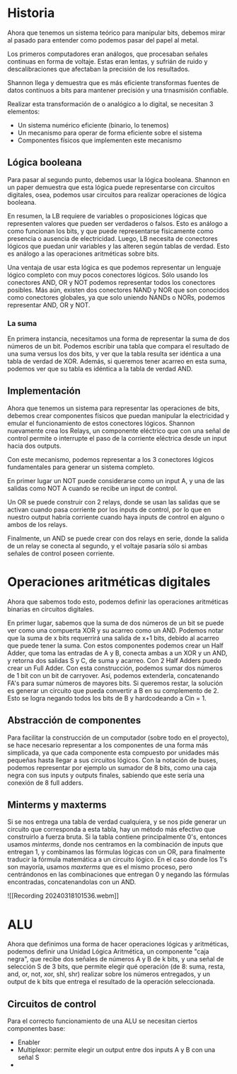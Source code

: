# Historia
Ahora que tenemos un sistema teórico para manipular bits, debemos mirar al pasado para entender como podemos pasar del papel al metal.

Los primeros computadores eran análogos, que procesaban señales continuas en forma de voltaje. Estas eran lentas, y sufrián de ruido y descalibraciones que afectaban la precisión de los resultados.

Shannon llega y demuestra que es más eficiente transformas fuentes de datos contínuos a bits para mantener precisión y una trnasmisión confiable.

Realizar esta transformación de o analógico a lo digital, se necesitan 3 elementos:
- Un sistema numérico eficiente (binario, lo tenemos)
- Un mecanismo para operar de forma eficiente sobre el sistema
- Componentes físicos que implementen este mecanismo

## Lógica booleana
Para pasar al segundo punto, debemos usar la lógica booleana. Shannon en un paper demuestra que esta lógica puede representarse con circuitos digitales, osea, podemos usar circuitos para realizar operaciones de lógica booleana.

En resumen, la LB requiere de variables o proposiciones lógicas que representen valores que pueden ser verdaderos o falsos. Esto es análogo a como funcionan los bits, y que puede representarse físicamente como presencia o ausencia de electricidad. Luego, LB necesita de conectores lógicos que puedan unir variables y las alteren según tablas de verdad. Esto es análogo a las operaciones aritméticas sobre bits.

Una ventaja de usar esta lógica es que podemos representar un lenguaje lógico completo con muy pocos conectores lógicos. Sólo usando los conectores AND, OR y NOT podemos representar todos los conectores posibles. Más aún, existen dos conectores NAND y NOR que son conocidos como conectores globales, ya que solo uniendo NANDs o NORs, podemos representar AND, OR y NOT.

### La suma
En primera instancia, necesitamos una forma de representar la suma de dos números de un bit. Podemos escribir una tabla que compara el resultado de una suma versus los dos bits, y ver que la tabla resulta ser idéntica a una tabla de verdad de XOR. Además, si queremos tener acarreo en esta suma, podemos ver que su tabla es idéntica a la tabla de verdad AND.

## Implementación
Ahora que tenemos un sistema para representar las operaciones de bits, debemos crear componentes físicos que puedan manipular la electricidad y emular el funcionamiento de estos conectores lógicos. Shannon nuevamente crea los Relays, un componente eléctrico que con una señal de control permite o interrupte el paso de la corriente eléctrica desde un input hacia dos outputs. 

Con este mecanismo, podemos representar a los 3 conectores lógicos fundamentales para generar un sistema completo. 

En primer lugar un NOT puede considerarse como un input A, y una de las salidas como NOT A cuando se recibe un input de control. 

Un OR se puede construir con 2 relays, donde se usan las salidas que se activan cuando pasa corriente por los inputs de control, por lo que en nuestro output habría corriente cuando haya inputs de control en alguno o ambos de los relays.

Finalmente, un AND se puede crear con dos relays en serie, donde la salida de un relay se conecta al segundo, y el voltaje pasaría sólo si ambas señales de control poseen corriente.

# Operaciones aritméticas digitales
Ahora que sabemos todo esto, podemos definir las operaciones aritméticas binarias en circuitos digitales. 

En primer lugar, sabemos que la suma de dos números de un bit se puede ver como una compuerta XOR y su acarreo como un AND. Podemos notar que la suma de x bits requerrirá una salida de x+1 bits, debido al acarreo que puede tener la suma. Con estos componentes podemos crear un Half Adder, que toma las entradas de A y B, conecta ambas a un XOR y un AND, y retorna dos salidas S y C, de suma y acarreo. Con 2 Half Adders puedo crear un Full Adder. Con esta construcción, podemos sumar dos números de 1 bit con un bit de carryover. Así, podemos extenderla, concatenando FA's para sumar números de mayores bits. Si queremos restar, la solución es generar un circuito que pueda convertir a B en su complemento de 2. Esto se logra negando todos los bits de B y hardcodeando a Cin = 1.

## Abstracción de componentes
Para facilitar la construcción de un computador (sobre todo en el proyecto), se hace necesario representar a los componentes de una forma más simplicada, ya que cada componente esta compuesto por unidades más pequeñas hasta llegar a sus circuitos lógicos. Con la notación de buses, podemos representar por ejemplo un sumador de 8 bits, como una caja negra con sus inputs y outputs finales, sabiendo que este sería una conexión de 8 full adders.

## Minterms y maxterms
Si se nos entrega una tabla de verdad cualquiera, y se nos pide generar un circuito que corresponda a esta tabla, hay un método más efectivo que construirlo a fuerza bruta. Si la tabla contiene principalmente 0's, entonces usamos *minterms*, donde nos centramos en la combinación de inputs que entregan 1, y combinamos las fórmulas lógicas con un OR, para finalmente traducir la fórmula matemática a un circuito lógico. En el caso donde los 1's son mayoría, usamos *maxterms* que es el mismo proceso, pero centrándonos en las combinaciones que entregan 0 y negando las fórmulas encontradas, concatenandolas con un AND.

![[Recording 20240318101536.webm]]

# ALU
Ahora que definimos una forma de hacer operaciones lógicas y aritméticas, podemos definir una Unidad Lógica Aritmética, un componente "caja negra", que recibe dos señales de números A y B de k bits, y una señal de selección S de 3 bits, que permite elegir qué operación (de 8: suma, resta, and, or, not, xor, shl, shr) realizar sobre los números entregados, y un output de k bits que entrega el resultado de la operación seleccionada.

## Circuitos de control
Para el correcto funcionamiento de una ALU se necesitan ciertos componentes base:
- Enabler
- Multiplexor: permite elegir un output entre dos inputs A y B con una señal S
- 